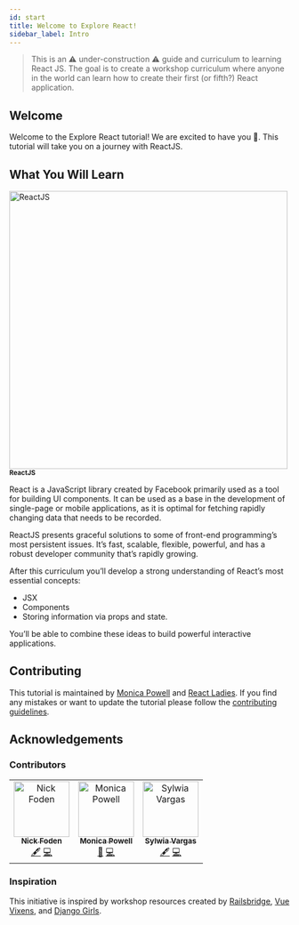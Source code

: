 ```yaml
---
id: start
title: Welcome to Explore React!
sidebar_label: Intro
---
```


> This is an ⚠️ under-construction ⚠️ guide and curriculum to learning React JS. The goal is to create a workshop curriculum where anyone in the world can learn how to create their first (or fifth?) React application.

## Welcome

Welcome to the Explore React tutorial! We are excited to have you 🎉. This tutorial will take you on a journey with ReactJS.

## What You Will Learn

 <tr>
    <td align="center"><a href="https://reactjs.org/"><img src="https://miro.medium.com/max/700/1*dLaDL-lSN0iprzmOpmM7zQ.png" width="500px;" alt="ReactJS"/><br /><sub><b>ReactJS</b></sub></a><br /><a href="https://reactjs.org/"></a></td>
</tr>

React is a JavaScript library created by Facebook primarily used as a tool for building UI components. It can be used as a base in the development of single-page or mobile applications, as it is optimal for fetching rapidly changing data that needs to be recorded.

ReactJS presents graceful solutions to some of front-end programming’s most persistent issues. It’s fast, scalable, flexible, powerful, and has a robust developer community that’s rapidly growing.

After this curriculum you’ll develop a strong understanding of React’s most essential concepts:

- JSX
- Components
- Storing information via props and state.

You’ll be able to combine these ideas to build powerful interactive applications.

## Contributing

This tutorial is maintained by [Monica Powell](https://github.com/m0nica) and [React Ladies](https://opencollective.com/react-ladies). If you find any mistakes or want to update the tutorial please follow the [contributing guidelines](https://github.com/M0nica/explore-react-guide).

## Acknowledgements

### Contributors

<!-- ALL-CONTRIBUTORS-LIST:START - Do not remove or modify this section -->
<!-- prettier-ignore-start -->
<!-- markdownlint-disable -->
<table>
  <tr>
    <td align="center"><a href="https://nickis.online/"><img src="https://avatars1.githubusercontent.com/u/8321838?v=4" width="100px;" alt="Nick Foden"/><br /><sub><b>Nick Foden</b></sub></a><br /><a href="#content-NickFoden" title="Content">🖋</a> <a href="https://github.com/M0nica/explore-react-guide/commits?author=NickFoden" title="Code">💻</a></td>
    <td align="center"><a href="https://www.aboutmonica.com"><img src="https://avatars0.githubusercontent.com/u/6998954?v=4" width="100px;" alt="Monica Powell"/><br /><sub><b>Monica Powell</b></sub></a><br /><a href="https://github.com/M0nica/explore-react-guide/commits?author=M0nica" title="Documentation">📖</a> <a href="https://github.com/M0nica/explore-react-guide/commits?author=M0nica" title="Code">💻</a></td>
    <td align="center"><a href="https://github.com/sylwiavargas"><img src="https://avatars2.githubusercontent.com/u/45401242?v=4" width="100px;" alt="Sylwia Vargas"/><br /><sub><b>Sylwia Vargas</b></sub></a><br /><a href="#content-sylwiavargas" title="Content">🖋</a> <a href="https://github.com/M0nica/explore-react-guide/commits?author=sylwiavargas" title="Code">💻</a></td>
  </tr>
</table>

<!-- markdownlint-enable -->
<!-- prettier-ignore-end -->
<!-- ALL-CONTRIBUTORS-LIST:END -->

### Inspiration

This initiative is inspired by workshop resources created by
[Railsbridge](https://docs.railsbridge.org/docs/),
[Vue Vixens](https://workshops.vuevixens.org/workshop/), and
[Django Girls](https://tutorial.djangogirls.org/en/).
